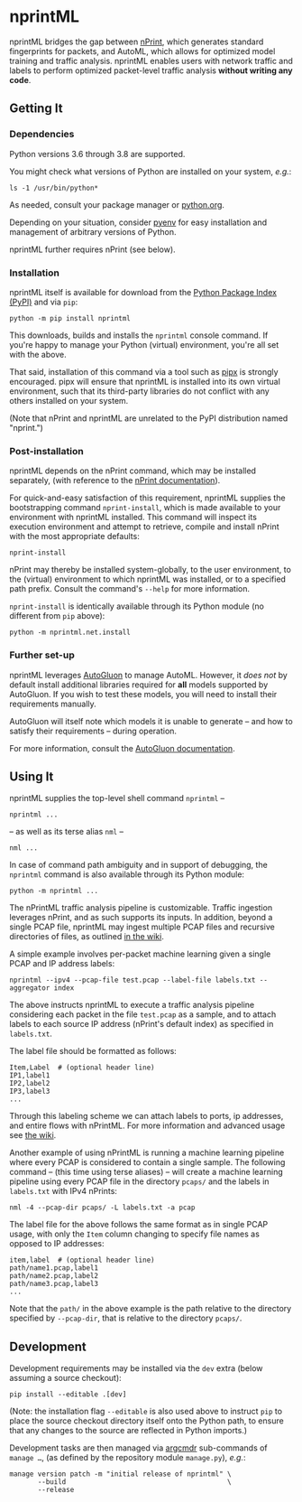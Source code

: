 # nprintML

nprintML bridges the gap between [nPrint](https://nprint.github.io/nprint/), which generates standard fingerprints for packets, and AutoML, which allows for optimized model training and traffic analysis. nprintML enables users with network traffic and labels to perform optimized packet-level traffic analysis **without writing any code**.


## Getting It

### Dependencies

Python versions 3.6 through 3.8 are supported.

You might check what versions of Python are installed on your system, _e.g._:

    ls -1 /usr/bin/python*

As needed, consult your package manager or [python.org](https://python.org/).

Depending on your situation, consider [pyenv](https://github.com/pyenv/pyenv) for easy installation and management of arbitrary versions of Python.

nprintML further requires nPrint (see below).

### Installation

nprintML itself is available for download from the [Python Package Index (PyPI)](https://pypi.org/project/nprintml/) and via `pip`:

    python -m pip install nprintml

This downloads, builds and installs the `nprintml` console command. If you're happy to manage your Python (virtual) environment, you're all set with the above.

That said, installation of this command via a tool such as [pipx](https://pipxproject.github.io/pipx/) is strongly encouraged. pipx will ensure that nprintML is installed into its own virtual environment, such that its third-party libraries do not conflict with any others installed on your system.

(Note that nPrint and nprintML are unrelated to the PyPI distribution named "nprint.")

### Post-installation

nprintML depends on the nPrint command, which may be installed separately, (with reference to the [nPrint documentation](https://github.com/nprint/nprint/wiki/2.-Installation)).

For quick-and-easy satisfaction of this requirement, nprintML supplies the bootstrapping command `nprint-install`, which is made available to your environment with nprintML installed. This command will inspect its execution environment and attempt to retrieve, compile and install nPrint with the most appropriate defaults:

    nprint-install

nPrint may thereby be installed system-globally, to the user environment, to the (virtual) environment to which nprintML was installed, or to a specified path prefix. Consult the command's `--help` for more information.

`nprint-install` is identically available through its Python module (no different from `pip` above):

    python -m nprintml.net.install

### Further set-up

nprintML leverages [AutoGluon](https://auto.gluon.ai/) to manage AutoML. However, it _does not_ by default install additional libraries required for **all** models supported by AutoGluon. If you wish to test these models, you will need to install their requirements manually.

AutoGluon will itself note which models it is unable to generate – and how to satisfy their requirements – during operation.

For more information, consult the [AutoGluon documentation](https://auto.gluon.ai/).


## Using It

nprintML supplies the top-level shell command `nprintml` &ndash;

    nprintml ...

&ndash; as well as its terse alias `nml` &ndash;

    nml ...

In case of command path ambiguity and in support of debugging, the `nprintml` command is also available through its Python module:

    python -m nprintml ...

The nPrintML traffic analysis pipeline is customizable. Traffic ingestion leverages nPrint, and as such supports its inputs. In addition, beyond a single PCAP file, nprintML may ingest multiple PCAP files and recursive directories of files, as outlined [in the wiki](https://github.com/nprint/nprintML/wiki).

A simple example involves per-packet machine learning given a single PCAP and IP address labels:

    nprintml --ipv4 --pcap-file test.pcap --label-file labels.txt --aggregator index

The above instructs nprintML to execute a traffic analysis pipeline considering each packet in the file `test.pcap` as a sample, and to attach labels to each source IP address (nPrint's default index) as specified in `labels.txt`.

The label file should be formatted as follows:

    Item,Label  # (optional header line)
    IP1,label1
    IP2,label2
    IP3,label3
    ...

Through this labeling scheme we can attach labels to ports, ip addresses, and entire flows with nPrintML. For more information and advanced usage see [the wiki](https://github.com/nprint/nprintML/wiki).

Another example of using nPrintML is running a machine learning pipeline where every PCAP is considered to contain a single sample. The following command &ndash; (this time using terse aliases) &ndash; will create a machine learning pipeline using every PCAP file in the directory `pcaps/` and the labels in `labels.txt` with IPv4 nPrints:

    nml -4 --pcap-dir pcaps/ -L labels.txt -a pcap

The label file for the above follows the same format as in single PCAP usage, with only the `Item` column changing to specify file names as opposed to IP addresses:

    item,label  # (optional header line)
    path/name1.pcap,label1
    path/name2.pcap,label2
    path/name3.pcap,label3
    ...

Note that the `path/` in the above example is the path relative to the directory specified by `--pcap-dir`, that is relative to the directory `pcaps/`.


## Development

Development requirements may be installed via the `dev` extra (below assuming a source checkout):

    pip install --editable .[dev]

(Note: the installation flag `--editable` is also used above to instruct `pip` to place the source checkout directory itself onto the Python path, to ensure that any changes to the source are reflected in Python imports.)

Development tasks are then managed via [argcmdr](https://github.com/dssg/argcmdr) sub-commands of `manage …`, (as defined by the repository module `manage.py`), _e.g._:

    manage version patch -m "initial release of nprintml" \
           --build                                        \
           --release
